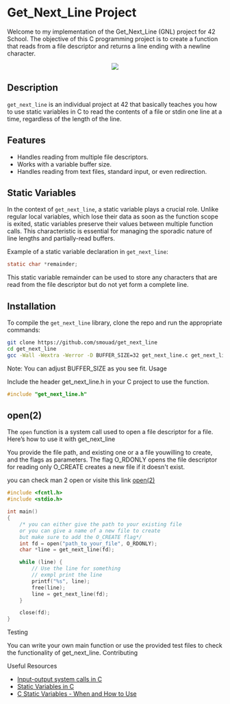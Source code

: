 # Get_Next_Line Project

Welcome to my implementation of the Get_Next_Line (GNL) project for 42 School. The objective of this C programming project is to create a function that reads from a file descriptor and returns a line ending with a newline character.

<p align="center">
    <img src="https://www.wikitechy.com/tutorials/golang/img/golang-images/golang-reading-files.gif" />
</p>

## Description

`get_next_line` is an individual project at 42 that basically teaches you how to use static variables in C to read the contents of a file or stdin one line at a time, regardless of the length of the line.

## Features

- Handles reading from multiple file descriptors.
- Works with a variable buffer size.
- Handles reading from text files, standard input, or even redirection.

## Static Variables

In the context of `get_next_line`, a static variable plays a crucial role. Unlike regular local variables, which lose their data as soon as the function scope is exited, static variables preserve their values between multiple function calls. This characteristic is essential for managing the sporadic nature of line lengths and partially-read buffers.

Example of a static variable declaration in `get_next_line`:

```c
static char *remainder;
```

This static variable remainder can be used to store any characters that are read from the file descriptor but do not yet form a complete line.

## Installation

To compile the `get_next_line` library, clone the repo and run the appropriate commands:

```bash
git clone https://github.com/smouad/get_next_line
cd get_next_line
gcc -Wall -Wextra -Werror -D BUFFER_SIZE=32 get_next_line.c get_next_line_utils.c
```

Note: You can adjust BUFFER_SIZE as you see fit.
Usage

Include the header get_next_line.h in your C project to use the function.

```c
#include "get_next_line.h"
```

## open(2)
The `open` function is a system call used to open a file descriptor for a file. Here’s how to use it with get_next_line

You provide the file path, and existing one or a a file youwilling to create, and the flags as parameters. The flag O_RDONLY opens the file descriptor for reading only O_CREATE creates a new file if it doesn't exist.

you can check man 2 open or visite this link [open(2)](https://man7.org/linux/man-pages/man2/open.2.html)

```c
#include <fcntl.h>
#include <stdio.h>

int main()
{
    /* you can either give the path to your existing file 
    or you can give a name of a new file to create 
    but make sure to add the O_CREATE flag*/
    int fd = open("path_to_your_file", O_RDONLY);
    char *line = get_next_line(fd);

    while (line) {
        // Use the line for something
        // exmpl print the line
        printf("%s", line);
        free(line);
        line = get_next_line(fd);
    }

    close(fd);
}
```

Testing

You can write your own main function or use the provided test files to check the functionality of get_next_line.
Contributing

Useful Resources

- [Input-output system calls in C](https://www.geeksforgeeks.org/input-output-system-calls-c-create-open-close-read-write/)
- [Static Variables in C](https://www.geeksforgeeks.org/static-variables-in-c/)
- [C Static Variables - When and How to Use]()
